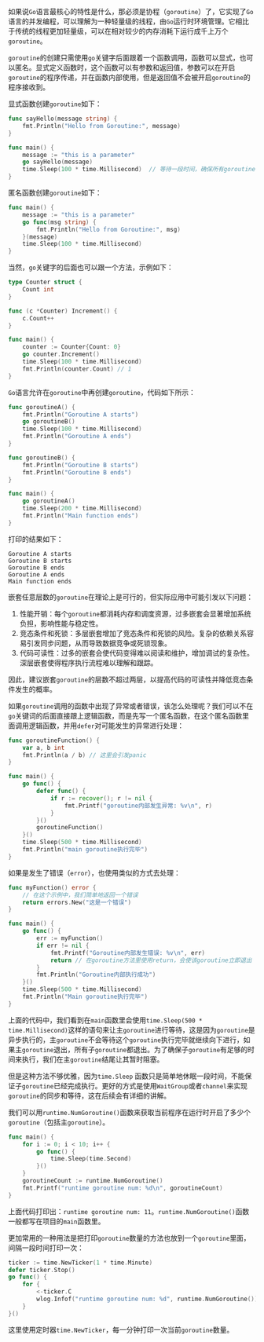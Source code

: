 如果说`Go`语言最核心的特性是什么，那必须是协程（`goroutine`）了，它实现了`Go`语言的并发编程，可以理解为一种轻量级的线程，由`Go`运行时环境管理。它相比于传统的线程更加轻量级，可以在相对较少的内存消耗下运行成千上万个`goroutine`。

`goroutine`的创建只需使用`go`关键字后面跟着一个函数调用，函数可以显式，也可以匿名。显式定义函数时，这个函数可以有参数和返回值，参数可以在开启`goroutine`的程序传递，并在函数内部使用，但是返回值不会被开启`goroutine`的程序接收到。

显式函数创建`goroutine`如下：

```go
func sayHello(message string) {
    fmt.Println("Hello from Goroutine:", message)
}

func main() {
    message := "this is a parameter"
    go sayHello(message)
    time.Sleep(100 * time.Millisecond)  // 等待一段时间，确保所有goroutine执行完成
}
```

匿名函数创建`goroutine`如下：

```go
func main() {
    message := "this is a parameter"
    go func(msg string) {
        fmt.Println("Hello from Goroutine:", msg)
    }(message)
    time.Sleep(100 * time.Millisecond)
}
```

当然，`go`关键字的后面也可以跟一个方法，示例如下：

```go
type Counter struct {
	Count int
}

func (c *Counter) Increment() {
	c.Count++
}

func main() {
	counter := Counter{Count: 0}
	go counter.Increment()
	time.Sleep(100 * time.Millisecond)
	fmt.Println(counter.Count) // 1
}
```

`Go`语言允许在`goroutine`中再创建`goroutine`，代码如下所示：

```go
func goroutineA() {
	fmt.Println("Goroutine A starts")
	go goroutineB()
	time.Sleep(100 * time.Millisecond)
	fmt.Println("Goroutine A ends")
}

func goroutineB() {
	fmt.Println("Goroutine B starts")
	fmt.Println("Goroutine B ends")
}

func main() {
	go goroutineA()
	time.Sleep(200 * time.Millisecond)
	fmt.Println("Main function ends")
}
```

打印的结果如下：

```
Goroutine A starts
Goroutine B starts
Goroutine B ends
Goroutine A ends
Main function ends
```

嵌套任意层数的`goroutine`在理论上是可行的，但实际应用中可能引发以下问题：

1. 性能开销：每个`goroutine`都消耗内存和调度资源，过多嵌套会显著增加系统负担，影响性能与稳定性。
2. 竞态条件和死锁：多层嵌套增加了竞态条件和死锁的风险。复杂的依赖关系容易引发同步问题，从而导致数据竞争或死锁现象。
3. 代码可读性：过多的嵌套会使代码变得难以阅读和维护，增加调试的复杂性。深层嵌套使得程序执行流程难以理解和跟踪。

因此，建议嵌套`goroutine`的层数不超过两层，以提高代码的可读性并降低竞态条件发生的概率。

如果`goroutine`调用的函数中出现了异常或者错误，该怎么处理呢？我们可以不在`go`关键词的后面直接跟上逻辑函数，而是先写一个匿名函数，在这个匿名函数里面调用逻辑函数，并用`defer`对可能发生的异常进行处理：

```go
func goroutineFunction() {
	var a, b int
	fmt.Println(a / b) // 这里会引发panic
}

func main() {
	go func() {
		defer func() {
            if r := recover(); r != nil {
                fmt.Printf("goroutine内部发生异常: %v\n", r)
            }
		}()
		goroutineFunction()
	}()
	time.Sleep(500 * time.Millisecond)
	fmt.Println("main goroutine执行完毕")
}
```

如果是发生了错误（`error`），也使用类似的方式去处理：

```go
func myFunction() error {
	// 在这个示例中，我们简单地返回一个错误
	return errors.New("这是一个错误")
}

func main() {
	go func() {
		err := myFunction()
		if err != nil {
			fmt.Printf("Goroutine内部发生错误: %v\n", err)
			return // 在goroutine方法里使用return，会使该goroutine立即退出
		}
		fmt.Println("Goroutine内部执行成功")
	}()
	time.Sleep(500 * time.Millisecond)
	fmt.Println("Main goroutine执行完毕")
}
```

上面的代码中，我们看到在`main`函数里会使用`time.Sleep(500 * time.Millisecond)`这样的语句来让主`goroutine`进行等待，这是因为`goroutine`是异步执行的，主`goroutine`不会等待这个`goroutine`执行完毕就继续向下进行，如果主`goroutine`退出，所有子`goroutine`都退出。为了确保子`goroutine`有足够的时间来执行，我们在主`goroutine`结尾让其暂时阻塞。

但是这种方法不够优雅，因为`time.Sleep` 函数只是简单地休眠一段时间，不能保证子`goroutine`已经完成执行。更好的方式是使用`WaitGroup`或者`channel`来实现`goroutine`的同步和等待，这在后续会有详细的讲解。

我们可以用`runtime.NumGoroutine()`函数来获取当前程序在运行时开启了多少个`goroutine`（包括主`goroutine`）。

```go
func main() {
	for i := 0; i < 10; i++ {
		go func() {
			time.Sleep(time.Second)
		}()
	}
	goroutineCount := runtime.NumGoroutine()
	fmt.Printf("runtime goroutine num: %d\n", goroutineCount)
}
```

上面代码打印出：`runtime goroutine num: 11`。`runtime.NumGoroutine()`函数一般都写在项目的`main`函数里。

更加常用的一种用法是把打印`goroutine`数量的方法也放到一个`goroutine`里面，间隔一段时间打印一次：

```go
ticker := time.NewTicker(1 * time.Minute)
defer ticker.Stop()
go func() {
	for {
		<-ticker.C
        wlog.Infof("runtime goroutine num: %d", runtime.NumGoroutine()).Log()
	}
}()
```

这里使用定时器`time.NewTicker`，每一分钟打印一次当前`goroutine`数量。
